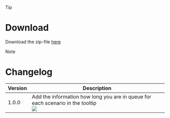 > [!TIP]
> # Download
> Download the zip-file [here](https://github.com/Makume/ReturnOfReckoning-AddOns-Dev/blob/main/TimeInQueue/TimeInQueue.zip)

> [!NOTE]
> # Changelog
> 
> | Version  | Description |
> | ------------- | ------------- |
> | 1.0.0  | Add the information how long you are in queue for each scenario in the tooltip<br>![](https://github.com/Makume/ReturnOfReckoning-AddOns-Dev/blob/main/TimeInQueue/(Images)/TimeInQueue.png)|
